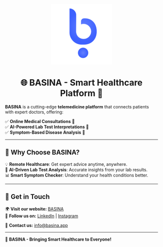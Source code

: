 <p align="center">
  <img src="https://github.com/Hajkamal/Telemedicine/blob/main/logo-basina.png?raw=true" alt="BASINA Logo" width="200"/>
</p>
<h1 align="center"> 🌐 BASINA - Smart Healthcare Platform 🚀</h1>


**BASINA** is a cutting-edge **telemedicine platform** that connects patients with expert doctors, offering:  

✅ **Online Medical Consultations** 💬  
✅ **AI-Powered Lab Test Interpretations** 🧪  
✅ **Symptom-Based Disease Analysis** 🔬  

---

## 🔹 Why Choose BASINA?  
💡 **Remote Healthcare**: Get expert advice anytime, anywhere.  
🧠 **AI-Driven Lab Test Analysis**: Accurate insights from your lab results.  
📊 **Smart Symptom Checker**: Understand your health conditions better.  

---

## 🔗 Get in Touch  
🌍 **Visit our website:** [BASINA](https://basina.app/services/basina)  
👥 **Follow us on:** [LinkedIn](https://www.linkedin.com/in/vahidkamali) | [Instagram](https://instagram.com/basina.app)  

📧 **Contact us:** info@basina.app  

---

🚀 **BASINA - Bringing Smart Healthcare to Everyone!**  

